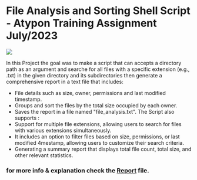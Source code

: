 # File Analysis and Sorting Shell Script - Atypon Training Assignment July/2023

![](https://github.com/ibrahemjrr/Shell-Scripting-Assignment/blob/main/images/Screenshot%202023-07-11%20175500.png)

In this Project the goal was to  make a script that can accepts a directory path as an argument and searche for all files with a specific extension (e.g., .txt) in the given directory and its subdirectories then generate a comprehensive report in a text file that includes:
- File details such as size, owner, permissions and last modified timestamp.
- Groups and sort the files by the total size occupied by each owner.
- Saves the report in a file named "file_analysis.txt".
The Script also supports :
- Support for multiple file extensions, allowing users to search for files with various extensions simultaneously.
- It includes an option to filter files based on size, permissions, or last modified 4mestamp, allowing users to customize their search criteria.
- Generating a summary report that displays total file count, total size, and other relevant statistics.


### for more info & explanation check the [Report](https://github.com/ibrahemjrr/Shell-Scripting-Assignment/blob/main/Shell%20Scripting%20Report.pdf) file.



